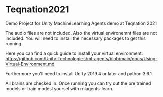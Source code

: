 # Teqnation2021
Demo Project for Unity MachineLearning Agents demo at Teqnation 2021

The audio files are not included. Also the virtual environemnt files are not included. You will need to install the necessary packages to get this running.

Here you can find a quick guide to install your virtual environment: https://github.com/Unity-Technologies/ml-agents/blob/main/docs/Using-Virtual-Environment.md

Furthermore you'll need to install Unity 2019.4 or later and python 3.6.1.

All brains are checked in. Once running you can try out the pre trained models or train modesl yoursel with mlagents-learn.
